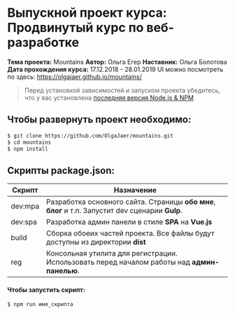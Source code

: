 # Выпускной проект курса: Продвинутый курс по веб-разработке

**Тема проекта:** Mountains
**Автор:** Ольга Егер
**Наставник:** Ольга Болотова
**Дата прохождения курса:** 17.12.2018 - 28.01.2019
UI можно посмотреть по здесь:  https://olgajaer.github.io/mountains/

> Перед установкой зависимостей и запуском проекта убедитесь, что у вас установлена [последняя версия Node.js & NPM](https://nodejs.org/en/download/current/)

##  Чтобы развернуть проект необходимо:
```sh
$ git clone https://github.com/OlgaJaer/mountains.git
$ cd mountains
$ npm install
```

## Скрипты package.json:

| Скрипт | Назначение |
| ------ | ------ |
| dev:mpa | Разработка основного сайта. Страницы **обо мне**, **блог** и т.п. Запустит dev сценарии **Gulp**. |
| dev:spa | Разработка админ панели в стиле **SPA** на **Vue.js** |
| build  | Сборка обоеих частей проекта. Все файлы будут доступны из директории **dist** |
| reg | Консольная утилита для регистрации. Использовать перед началом работы над **админ-панелью**. |

#### Чтобы запустить скрипт:
```sh
$ npm run имя_скрипта
```
